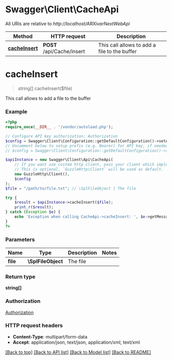 # Swagger\Client\CacheApi

All URIs are relative to *http://localhost/ARXivarNextWebApi*

Method | HTTP request | Description
------------- | ------------- | -------------
[**cacheInsert**](CacheApi.md#cacheInsert) | **POST** /api/Cache/insert | This call allows to add a file to the buffer


# **cacheInsert**
> string[] cacheInsert($file)

This call allows to add a file to the buffer

### Example
```php
<?php
require_once(__DIR__ . '/vendor/autoload.php');

// Configure API key authorization: Authorization
$config = Swagger\Client\Configuration::getDefaultConfiguration()->setApiKey('Authorization', 'YOUR_API_KEY');
// Uncomment below to setup prefix (e.g. Bearer) for API key, if needed
// $config = Swagger\Client\Configuration::getDefaultConfiguration()->setApiKeyPrefix('Authorization', 'Bearer');

$apiInstance = new Swagger\Client\Api\CacheApi(
    // If you want use custom http client, pass your client which implements `GuzzleHttp\ClientInterface`.
    // This is optional, `GuzzleHttp\Client` will be used as default.
    new GuzzleHttp\Client(),
    $config
);
$file = "/path/to/file.txt"; // \SplFileObject | The file

try {
    $result = $apiInstance->cacheInsert($file);
    print_r($result);
} catch (Exception $e) {
    echo 'Exception when calling CacheApi->cacheInsert: ', $e->getMessage(), PHP_EOL;
}
?>
```

### Parameters

Name | Type | Description  | Notes
------------- | ------------- | ------------- | -------------
 **file** | **\SplFileObject**| The file |

### Return type

**string[]**

### Authorization

[Authorization](../../README.md#Authorization)

### HTTP request headers

 - **Content-Type**: multipart/form-data
 - **Accept**: application/json, text/json, application/xml, text/xml

[[Back to top]](#) [[Back to API list]](../../README.md#documentation-for-api-endpoints) [[Back to Model list]](../../README.md#documentation-for-models) [[Back to README]](../../README.md)

